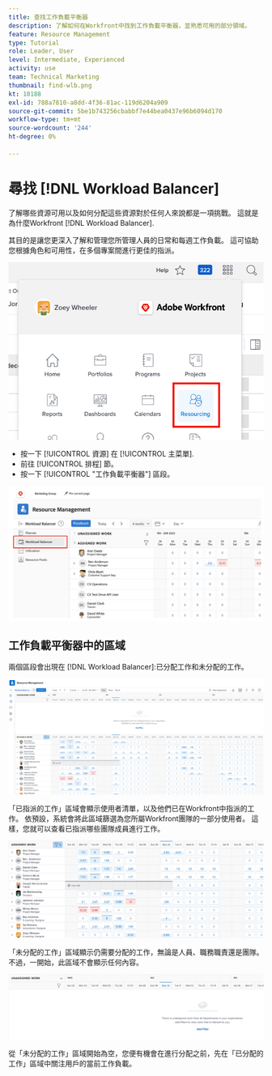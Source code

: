 ```yaml
---
title: 查找工作負載平衡器
description: 了解如何在Workfront中找到工作負載平衡器，並熟悉可用的部分領域。
feature: Resource Management
type: Tutorial
role: Leader, User
level: Intermediate, Experienced
activity: use
team: Technical Marketing
thumbnail: find-wlb.png
kt: 10188
exl-id: 788a7810-a8dd-4f36-81ac-119d6204a909
source-git-commit: 5be1b743256cbabbf7e44bea0437e96b6094d170
workflow-type: tm+mt
source-wordcount: '244'
ht-degree: 0%

---
```


# 尋找 [!DNL Workload Balancer]

了解哪些資源可用以及如何分配這些資源對於任何人來說都是一項挑戰。 這就是為什麼Workfront [!DNL Workload Balancer].

其目的是讓您更深入了解和管理您所管理人員的日常和每週工作負載。 這可協助您根據角色和可用性，在多個專案間進行更佳的指派。

![在主功能表中進行資源配置](assets/Find_01.png)

* 按一下 [!UICONTROL 資源] 在 [!UICONTROL 主菜單].
* 前往 [!UICONTROL 排程] 節。
* 按一下 [!UICONTROL &quot;工作負載平衡器&quot;] 區段。

![工作負載平衡器節](assets/Find_02.png)

## 工作負載平衡器中的區域

兩個區段會出現在 [!DNL Workload Balancer]:已分配工作和未分配的工作。

![未分配區域](assets/Find_03.png)

「已指派的工作」區域會顯示使用者清單，以及他們已在Workfront中指派的工作。 依預設，系統會將此區域篩選為您所屬Workfront團隊的一部分使用者。 這樣，您就可以查看已指派哪些團隊成員進行工作。

![分配區域用戶](assets/Find_03b.png)

「未分配的工作」區域顯示仍需要分配的工作，無論是人員、職務職責還是團隊。 不過，一開始，此區域不會顯示任何內容。

![未分配的工作區](assets/Find_03c.png)

從「未分配的工作」區域開始為空，您便有機會在進行分配之前，先在「已分配的工作」區域中關注用戶的當前工作負載。
